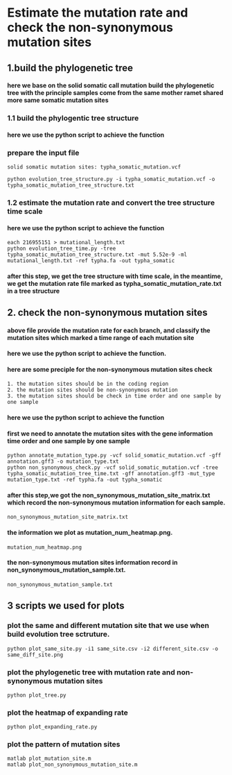 # Estimate the mutation rate and check the non-synonymous mutation sites
## 1.build the phylogenetic tree
#### here we base on the solid somatic call mutation build the phylogenetic tree with the principle samples come from the same mother ramet shared more same somatic mutation sites
### 1.1 build the phylogentic tree structure
#### here we use the python script to achieve the function
### prepare the input file
    solid somatic mutation sites: typha_somatic_mutation.vcf
    
    python evolution_tree_structure.py -i typha_somatic_mutation.vcf -o typha_somatic_mutation_tree_structure.txt
### 1.2 estimate the mutation rate and convert the tree structure time scale
#### here we use the python script to achieve the function
    each 216955151 > mutational_length.txt
    python evolution_tree_time.py -tree typha_somatic_mutation_tree_structure.txt -mut 5.52e-9 -ml mutational_length.txt -ref typha.fa -out typha_somatic
#### after this step, we get the tree structure with time scale, in the meantime, we get the mutation rate file marked as typha_somatic_mutation_rate.txt in a tree structure
## 2. check the non-synonymous mutation sites
#### above file provide the mutation rate for each branch, and classify the mutation sites which marked a time range of each mutation site
#### here we use the python script to achieve the function.
#### here are some preciple for the non-synonymous mutation sites check
    1. the mutation sites should be in the coding region
    2. the mutation sites should be non-synonymous mutation
    3. the mutation sites should be check in time order and one sample by one sample
#### here we use the python script to achieve the function
#### first we need to annotate the mutation sites with the gene information time order and one sample by one sample
    python annotate_mutation_type.py -vcf solid_somatic_mutation.vcf -gff annotation.gff3 -o mutation_type.txt
    python non_synonymous_check.py -vcf solid_somatic_mutation.vcf -tree typha_somatic_mutation_tree_time.txt -gff annotation.gff3 -mut_type mutation_type.txt -ref typha.fa -out typha_somatic
#### after this step,we got the non_synonymous_mutation_site_matrix.txt which record the non-synonymous mutation information for each sample.
    non_synonymous_mutation_site_matrix.txt
#### the information we plot as mutation_num_heatmap.png.
    mutation_num_heatmap.png
#### the non-synonymous mutation sites information record in non_synonymous_mutation_sample.txt.
    non_synonymous_mutation_sample.txt
## 3 scripts we used for plots
### plot the same and different mutation site that we use when build evolution tree sctruture.
    python plot_same_site.py -i1 same_site.csv -i2 different_site.csv -o same_diff_site.png
### plot the phylogenetic tree with mutation rate and non-synonymous mutation sites
    python plot_tree.py
### plot the heatmap of expanding rate 
    python plot_expanding_rate.py
### plot the pattern of mutation sites
    matlab plot_mutation_site.m
    matlab plot_non_synonymous_mutation_site.m


